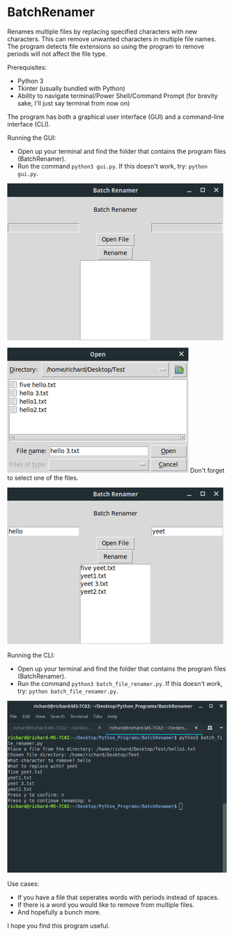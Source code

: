 # BatchRenamer

Renames multiple files by replacing specified characters with new characters. This can remove unwanted characters in multiple file names. The program detects file extensions so using the program to remove periods will not affect the file type.

Prerequisites:

- Python 3
- Tkinter (usually bundled with Python)
- Ability to navigate terminal/Power Shell/Command Prompt (for brevity sake, I'll just say terminal from now on)

The program has both a graphical user interface (GUI) and a command-line interface (CLI).

Running the GUI:

- Open up your terminal and find the folder that contains the program files (BatchRenamer).
- Run the command `python3 gui.py`. If this doesn't work, try: `python gui.py`.

![Interface](https://raw.githubusercontent.com/RichardWessels/BatchRenamer/master/usageImages/Interface.png)

![Open File](https://raw.githubusercontent.com/RichardWessels/BatchRenamer/master/usageImages/FileOpen.png)
Don't forget to select one of the files.

![Interface in action](https://raw.githubusercontent.com/RichardWessels/BatchRenamer/master/usageImages/InterfaceInAction.png)

Running the CLI:

- Open up your terminal and find the folder that contains the program files (BatchRenamer).
- Run the command `python3 batch_file_renamer.py`. If this doesn't work, try: `python batch_file_renamer.py`.

![Command line interface in action](https://raw.githubusercontent.com/RichardWessels/BatchRenamer/master/usageImages/CLIUsage.png)

Use cases:

- If you have a file that seperates words with periods instead of spaces.
- If there is a word you would like to remove from multiple files.
- And hopefully a bunch more.

I hope you find this program useful.
